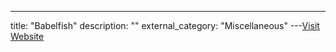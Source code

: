 ---
title: "Babelfish"
description: ""
external_category: "Miscellaneous"
---[Visit Website](https://www.babelfish.com/)


